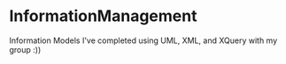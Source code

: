 # InformationManagement
Information Models I've completed using UML, XML, and XQuery with my group :))

